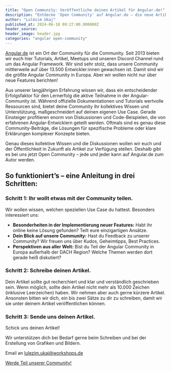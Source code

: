 ```yaml
---
title: "Open Community: Veröffentliche deinen Artikel für Angular.de!"
description: "Entdecke 'Open Community' auf Angular.de – die neue Artikelserie für die Community aus der Community. Teile deinen Use Case, innovative Lösungen und Perspektiven aus aller Welt. Profitiere vom kollektiven Wissen und der Unterstützung erfahrener Entwickler"
author: "Lulëzim Ukaj"
published_at: 2024-06-18 09:27:00.000000Z
header_source:
header_image: header.jpg
categories: "angular open-community"
---
```









[Angular.de](https://www.angular.de) ist ein Ort der Community für die Community. Seit 2013 bieten wir euch hier Tutorials, Artikel, Meetups und unseren Discord Channel rund um das Angular Framework. Wir sind sehr stolz, dass unsere Community mittlerweile auf über 13.500 Entwickler:innen gewachsen ist. Damit sind wir die größte Angular Community in Europa. Aber wir wollen nicht nur über neue Features berichten!


Aus unserer langjährigen Erfahrung wissen wir, dass ein entscheidender Erfolgsfaktor für den Lernerfolg die aktive Teilnahme in der Angular-Community ist. Während offizielle Dokumentationen und Tutorials wertvolle Ressourcen sind, bietet deine Community ihr kollektives Wissen und Unterstützung, maßgeschneidert auf deinen eigenen Use Case. Gerade Einsteiger profitieren enorm von Diskussionen und Code-Beispielen, die von erfahrenen Angular-Entwicklern geteilt werden. Oftmals sind es genau diese Community-Beiträge, die Lösungen für spezifische Probleme oder klare Erklärungen komplexer Konzepte bieten.


Genau dieses kollektive Wissen und die Diskussionen wollen wir euch und der Öffentlichkeit in Zukunft als Artikel zur Verfügung stellen. Deshalb gibt es bei uns jetzt Open Community – jede und jeder kann auf Angular.de zum Autor werden.


## So funktioniert’s – eine Anleitung in drei Schritten:


### Schritt 1: Ihr wollt etwas mit der Community teilen.


Wir wollen wissen, welchen speziellen Use Case du hattest. Besonders interessiert uns:


- **Besonderheiten in der Implementierung neuer Features:** Habt ihr online keine Lösung gefunden? Teilt eure einzigartigen Ansätze.
- **Dein Blick auf unsere Community:** Hast du Feedback zu unserer Community? Wir freuen uns über Kudos, Geheimtipps, Best Practices.
- **Perspektiven aus aller Welt:** Bist du Teil der Angular Community in Europa außerhalb der DACH Region? Welche Themen werden dort gerade heiß diskutiert?


### Schritt 2: Schreibe deinen Artikel.


Dein Artikel sollte gut recherchiert und klar und verständlich geschrieben sein. Wenn möglich, sollte dein Artikel nicht mehr als 10.000 Zeichen (inklusive Leerzeichen) haben. Wir nehmen aber auch gerne kürzere Artikel. Ansonsten bitten wir dich, ein bis zwei Sätze zu dir zu schreiben, damit wir sie unter deinem Artikel veröffentlichen können.


### Schritt 3: Sende uns deinen Artikel.


Schick uns deinen Artikel!

Wir unterstützen dich bei Bedarf gerne beim Schreiben und bei der Erstellung von Grafiken und Bildern.

Email an <lulezim.ukaj@workshops.de>


[Werde Teil unserer Community!](https://workshops.de/join-discord)


